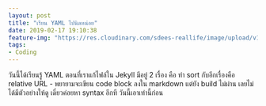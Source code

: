 ```yaml
---
layout: post
title: "เรียน YAML ไปนิดหน่อย"
date: 2019-02-17 19:10:38
feature-img: "https://res.cloudinary.com/sdees-reallife/image/upload/v1550405551/Screenshot_from_2019-02-17_19-12-10.png"
tags:
- Coding
---
```

วันนี้ได้เรียนรู้ YAML ตอนที่เราแก้ไฟล์ใน Jekyll มีอยู่ 2 เรื่อง คือ ทำ sort กับอีกเรื่องคือ relative URL - พยายามจะเขียน code block ลงใน markdown แต่ยัง build ไม่ผ่าน เลยไม่ได้มีตัวอย่างให้ดู เดี๋ยวค่อยหา syntax อีกที วันนี้เอาเท่านี้ก่อน
